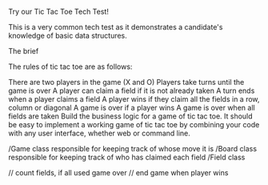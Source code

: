 Try our Tic Tac Toe Tech Test!

This is a very common tech test as it demonstrates a candidate's knowledge of basic data structures.

The brief

The rules of tic tac toe are as follows:

There are two players in the game (X and O)
Players take turns until the game is over
A player can claim a field if it is not already taken
A turn ends when a player claims a field
A player wins if they claim all the fields in a row, column or diagonal
A game is over if a player wins
A game is over when all fields are taken
Build the business logic for a game of tic tac toe. It should be easy to implement a working game of tic tac toe by combining your code with any user interface, whether web or command line.

/Game class
responsible for keeping track of whose move it is
/Board class
responsible for keeping track of who has claimed each field
/Field class

// count fields, if all used game over
// end game when player wins
